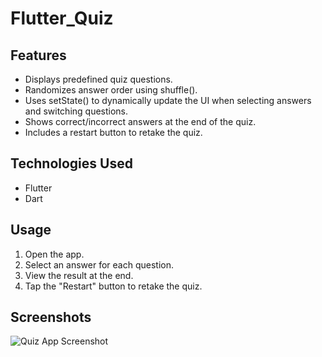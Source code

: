 # Flutter_Quiz

## Features
- Displays predefined quiz questions.
- Randomizes answer order using shuffle().
- Uses setState() to dynamically update the UI when selecting answers and switching questions.
- Shows correct/incorrect answers at the end of the quiz.
- Includes a restart button to retake the quiz.

## Technologies Used
- Flutter
- Dart

## Usage

1. Open the app.
2. Select an answer for each question.
3. View the result at the end.
4. Tap the "Restart" button to retake the quiz.

## Screenshots

![Quiz App Screenshot](https://raw.githubusercontent.com/your-username/roll-dice-app/main/assets/screenshot.png)
